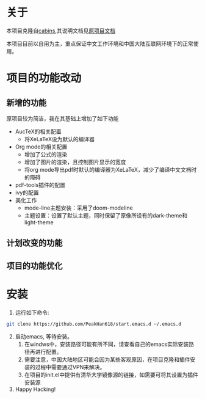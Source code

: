 # 关于

本项目克隆自[cabins](https://github.com/cabins/emacs.d),其说明文档见[原项目文档](cabins-emacs.md)

本项目目前以自用为主，重点保证中文工作环境和中国大陆互联网环境下的正常使用。

# 项目的功能改动

## 新增的功能
原项目较为简洁，我在其基础上增加了如下功能
- AucTeX的相关配置
  - 将XeLaTeX设为默认的编译器
- Org mode的相关配置
  - 增加了公式的渲染
  - 增加了图片的渲染，且控制图片显示的宽度
  - 将org mode导出pdf时默认的编译器为XeLaTeX，减少了编译中文文档时的障碍
- pdf-tools插件的配置
- ivy的配置
- 美化工作
  - mode-line主题安装：采用了doom-modeline
  - 主题设置：设置了默认主题，同时保留了原像所设有的dark-theme和light-theme

## 计划改变的功能


## 项目的功能优化


# 安装

1. 运行如下命令:

```bash
git clone https://github.com/PeakHan618/start.emacs.d ~/.emacs.d

```

2. 启动emacs, 等待安装。
   1. 在windws中，安装路径可能有所不同，请查看自己的emacs实际安装路径再进行配置。
   2. 需要注意，中国大陆地区可能会因为某些客观原因，在项目克隆和插件安装的过程中需要通过VPN来解决。
   3. 在项目的init.el中提供有清华大学镜像源的链接，如需要可将其设置为插件安装源
3. Happy Hacking!

